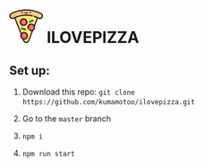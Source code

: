 # <img src="https://raw.githubusercontent.com/kumamotoo/ilovepizza/8b85e15c8f55284b399261b442cbb6e087dfa965/build/pizza-logo.svg?token=AMIJPECIY6PT6WGEVBLTOHC73SMWI" style="max-width: 60px !important; width: 60px;"/> ILOVEPIZZA

## Set up:

1. Download this repo: `git clone https://github.com/kumamotoo/ilovepizza.git`

2. Go to the `master` branch

3. `npm i`

4. `npm run start`
